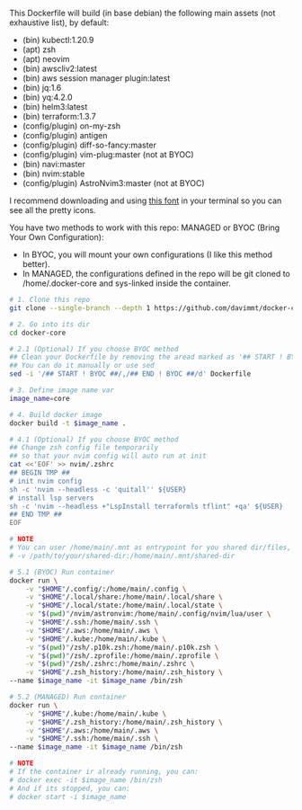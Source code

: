 This Dockerfile will build (in base debian) the following main assets (not
exhaustive list), by default:

- (bin) kubectl:1.20.9
- (apt) zsh
- (apt) neovim
- (bin) awscliv2:latest
- (bin) aws session manager plugin:latest
- (bin) jq:1.6
- (bin) yq:4.2.0
- (bin) helm3:latest
- (bin) terraform:1.3.7
- (config/plugin) on-my-zsh
- (config/plugin) antigen
- (config/plugin) diff-so-fancy:master
- (config/plugin) vim-plug:master (not at BYOC)
- (bin) navi:master
- (bin) nvim:stable
- (config/plugin) AstroNvim3:master (not at BYOC)

I recommend downloading and using
[this font](https://github.com/ryanoasis/nerd-fonts/releases/download/v3.0.2/FiraCode.zip)
in your terminal so you can see all the pretty icons.

You have two methods to work with this repo: MANAGED or BYOC (Bring Your Own
Configuration):

- In BYOC, you will mount your own configurations (I like this method better).
- In MANAGED, the configurations defined in the repo will be git cloned to
  /home/.docker-core and sys-linked inside the container.

```bash
# 1. Clone this repo
git clone --single-branch --depth 1 https://github.com/davimmt/docker-core.git

# 2. Go into its dir
cd docker-core

# 2.1 (Optional) If you choose BYOC method
## Clean your Dockerfile by removing the aread marked as '## START ! BYOC ##' and '## END ! BYOC ##'
## You can do it manually or use sed
sed -i '/## START ! BYOC ##/,/## END ! BYOC ##/d' Dockerfile

# 3. Define image name var
image_name=core

# 4. Build docker image 
docker build -t $image_name .

# 4.1 (Optional) If you choose BYOC method
## Change zsh config file temporarily
## so that your nvim config will auto run at init
cat <<'EOF' >> nvim/.zshrc
## BEGIN TMP ##
# init nvim config
sh -c 'nvim --headless -c 'quitall'' ${USER}
# install lsp servers
sh -c 'nvim --headless +"LspInstall terraformls tflint" +qa' ${USER}
## END TMP ##
EOF

# NOTE
# You can user /home/main/.mnt as entrypoint for you shared dir/files, e.g:
# -v /path/to/your/shared-dir:/home/main/.mnt/shared-dir

# 5.1 (BYOC) Run container 
docker run \
    -v "$HOME"/.config/:/home/main/.config \
    -v "$HOME"/.local/share:/home/main/.local/share \
    -v "$HOME"/.local/state:/home/main/.local/state \
    -v "$(pwd)"/nvim/astronvim:/home/main/.config/nvim/lua/user \
    -v "$HOME"/.ssh:/home/main/.ssh \
    -v "$HOME"/.aws:/home/main/.aws \
    -v "$HOME"/.kube:/home/main/.kube \
    -v "$(pwd)"/zsh/.p10k.zsh:/home/main/.p10k.zsh \
    -v "$(pwd)"/zsh/.zprofile:/home/main/.zprofile \
    -v "$(pwd)"/zsh/.zshrc:/home/main/.zshrc \
    -v "$HOME"/.zsh_history:/home/main/.zsh_history \
--name $image_name -it $image_name /bin/zsh

# 5.2 (MANAGED) Run container 
docker run \
    -v "$HOME"/.kube:/home/main/.kube \
    -v "$HOME"/.zsh_history:/home/main/.zsh_history \
    -v "$HOME"/.aws:/home/main/.aws \
    -v "$HOME"/.ssh:/home/main/.ssh \
--name $image_name -it $image_name /bin/zsh

# NOTE
# If the container ir already running, you can:
# docker exec -it $image_name /bin/zsh
# And if its stopped, you can:
# docker start -i $image_name
```
